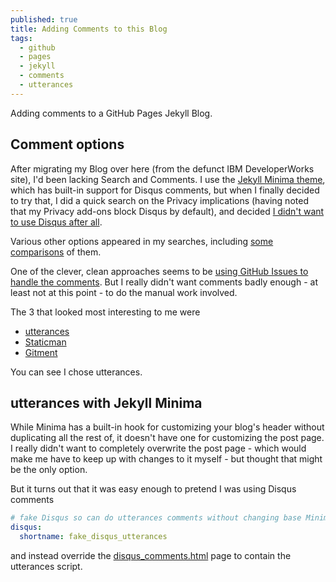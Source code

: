 ```yaml
---
published: true
title: Adding Comments to this Blog
tags:
  - github
  - pages
  - jekyll
  - comments
  - utterances
---
```

Adding comments to a GitHub Pages Jekyll Blog.

## Comment options

After migrating my Blog over here (from the defunct IBM DeveloperWorks site), I'd been lacking Search and Comments. I use the [Jekyll Minima theme](https://github.com/jekyll/minima), which has built-in support for Disqus comments, but when I finally decided to try that, I did a quick search on the Privacy implications (having noted that my Privacy add-ons block Disqus by default), and decided [I didn't want to use Disqus after all](https://fatfrogmedia.com/delete-disqus-comments-wordpress/).

Various other options appeared in my searches, including [some](https://darekkay.com/blog/static-site-comments/) [comparisons](https://scottwestover.github.io/post/2020/01/swithcing-to-github-issues-for-comments/) of them. 

One of the clever, clean approaches seems to be [using GitHub Issues to handle the comments](http://donw.io/post/github-comments/). But I really didn't want comments badly enough - at least not at this point - to do the manual work involved.

The 3 that looked most interesting to me were
* [utterances](https://utteranc.es/)
* [Staticman](https://staticman.net/)
* [Gitment](https://github.com/imsun/gitment)

You can see I chose utterances.

## utterances with Jekyll Minima

While Minima has a built-in hook for customizing your blog's header without duplicating all the rest of, it doesn't have one for customizing the post page. I really didn't want to completely overwrite the post page - which would make me have to keep up with changes to it myself - but thought that might be the only option. 

But it turns out that it was easy enough to pretend I was using Disqus comments 

```yaml
# fake Disqus so can do utterances comments without changing base Minima post.html
disqus:
  shortname: fake_disqus_utterances
```

and instead override the [disqus_comments.html](https://github.com/dougbreaux/dougbreaux.github.io/blob/master/_includes/disqus_comments.html) page to contain the utterances script.
